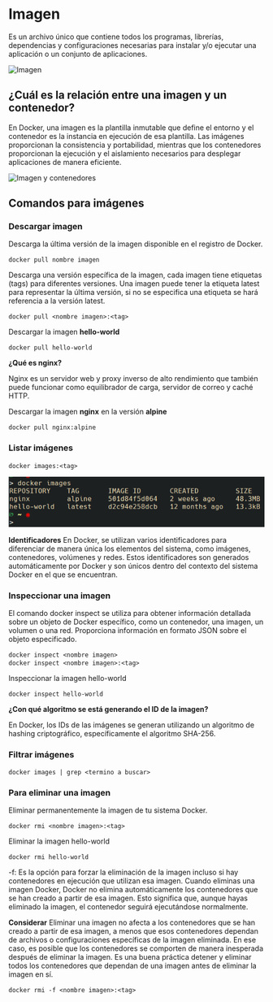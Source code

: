 # Imagen
Es un archivo único que contiene todos los programas, librerías, dependencias y configuraciones necesarias para instalar y/o ejecutar una aplicación o un conjunto de aplicaciones.


![Imagen](imagenes/imagen.PNG)


## ¿Cuál es la relación entre una imagen y un contenedor? 
En Docker, una imagen es la plantilla inmutable que define el entorno y el contenedor es la instancia en ejecución de esa plantilla. Las imágenes proporcionan la consistencia y portabilidad, mientras que los contenedores proporcionan la ejecución y el aislamiento necesarios para desplegar aplicaciones de manera eficiente.

![Imagen y contenedores](imagenes/imagenYcontenedores.JPG)
## Comandos para imágenes

### Descargar imagen
Descarga la última versión de la imagen disponible en el registro de Docker.

```
docker pull nombre imagen 
```

Descarga una versión específica de la imagen, cada imagen tiene etiquetas (tags) para diferentes versiones.
Una imagen puede tener la etiqueta latest para representar la última versión, si no se especifica una etiqueta se hará referencia a la versión latest.

```
docker pull <nombre imagen>:<tag>
```

Descargar la imagen **hello-world**
```
docker pull hello-world 
```

**¿Qué es nginx?**


Nginx es un servidor web y proxy inverso de alto rendimiento que también puede funcionar como equilibrador de carga, servidor de correo y caché HTTP.

Descargar la imagen  **nginx** en la versión **alpine**
```
docker pull nginx:alpine
```

### Listar imágenes

```
docker images:<tag>
```
![Imagen y contenedores](imagenes/Listar_Imagenes.png)

**Identificadores**
En Docker, se utilizan varios identificadores para diferenciar de manera única los elementos del sistema, como imágenes, contenedores, volúmenes y redes. Estos identificadores son generados automáticamente por Docker y son únicos dentro del contexto del sistema Docker en el que se encuentran. 

### Inspeccionar una imagen
El comando docker inspect se utiliza para obtener información detallada sobre un objeto de Docker específico, como un contenedor, una imagen, un volumen o una red.  Proporciona información en formato JSON sobre el objeto especificado.

```
docker inspect <nombre imagen>
docker inspect <nombre imagen>:<tag>
```

Inspeccionar la imagen hello-world 

```
docker inspect hello-world
```

**¿Con qué algoritmo se está generando el ID de la imagen?**


En Docker, los IDs de las imágenes se generan utilizando un algoritmo de hashing criptográfico, específicamente el algoritmo SHA-256.

### Filtrar imágenes

```
docker images | grep <termino a buscar>

```

### Para eliminar una imagen
Eliminar permanentemente la imagen de tu sistema Docker.

```
docker rmi <nombre imagen>:<tag>
```

Eliminar la imagen hello-world 

```
docker rmi hello-world
```

-f: Es la opción para forzar la eliminación de la imagen incluso si hay contenedores en ejecución que utilizan esa imagen.
Cuando eliminas una imagen Docker, Docker no elimina automáticamente los contenedores que se han creado a partir de esa imagen. Esto significa que, aunque hayas eliminado la imagen, el contenedor seguirá ejecutándose normalmente.  

**Considerar**
Eliminar una imagen no afecta a los contenedores que se han creado a partir de esa imagen, a menos que esos contenedores dependan de archivos o configuraciones específicas de la imagen eliminada. En ese caso, es posible que los contenedores se comporten de manera inesperada después de eliminar la imagen.
Es una buena práctica detener y eliminar todos los contenedores que dependan de una imagen antes de eliminar la imagen en sí.

```
docker rmi -f <nombre imagen>:<tag>
```

